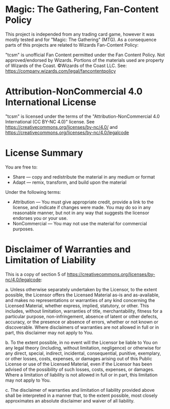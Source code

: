 
# Magic: The Gathering, Fan-Content Policy

This project is independed from any trading card game, however it was mostly tested
and for "Magic: The Gathering" (MTG). As a consequence parts of this projects are
related to Wizards Fan-Content Policy:

"tcsm" is unofficial Fan Content permitted under the Fan Content Policy. 
Not approved/endorsed by Wizards. Portions of the materials used are 
property of Wizards of the Coast. ©Wizards of the Coast LLC.
See: https://company.wizards.com/legal/fancontentpolicy

# Attribution-NonCommercial 4.0 International License

"tcsm" is licensed under the terms of the 
   "Attribution-NonCommercial 4.0 International (CC BY-NC 4.0)" 
license.
See https://creativecommons.org/licenses/by-nc/4.0/ and https://creativecommons.org/licenses/by-nc/4.0/legalcode

# License Summary

You are free to:
 * Share — copy and redistribute the material in any medium or format
 * Adapt — remix, transform, and build upon the material 

Under the following terms:
 * Attribution — You must give appropriate credit, provide a link to the license, 
    and indicate if changes were made. You may do so in any reasonable manner,
    but not in any way that suggests the licensor endorses you or your use.
 * NonCommercial — You may not use the material for commercial purposes. 

# Disclaimer of Warranties and Limitation of Liability

This is a copy of section 5 of https://creativecommons.org/licenses/by-nc/4.0/legalcode:

 a. Unless otherwise separately undertaken by the Licensor, to the extent possible, the Licensor offers the Licensed Material as-is and as-available, and makes no representations or warranties of any kind concerning the Licensed Material, whether express, implied, statutory, or other. This includes, without limitation, warranties of title, merchantability, fitness for a particular purpose, non-infringement, absence of latent or other defects, accuracy, or the presence or absence of errors, whether or not known or discoverable. Where disclaimers of warranties are not allowed in full or in part, this disclaimer may not apply to You.
 
 b. To the extent possible, in no event will the Licensor be liable to You on any legal theory (including, without limitation, negligence) or otherwise for any direct, special, indirect, incidental, consequential, punitive, exemplary, or other losses, costs, expenses, or damages arising out of this Public License or use of the Licensed Material, even if the Licensor has been advised of the possibility of such losses, costs, expenses, or damages. Where a limitation of liability is not allowed in full or in part, this limitation may not apply to You.

 c. The disclaimer of warranties and limitation of liability provided above shall be interpreted in a manner that, to the extent possible, most closely approximates an absolute disclaimer and waiver of all liability.
